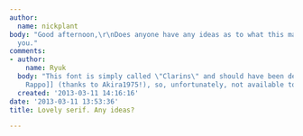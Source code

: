 ```yaml
---
author:
  name: nickplant
body: "Good afternoon,\r\nDoes anyone have any ideas as to what this may be?\r\nThanks
  you."
comments:
- author:
    name: Ryuk
  body: "This font is simply called \"Clarins\" and should have been designed by [[http://www.myfonts.com/WhatTheFont/forum/case/453267|Jean-Fran\xE7ois
    Rappo]] (thanks to Akira1975!), so, unfortunately, not available to sell."
  created: '2013-03-11 14:16:16'
date: '2013-03-11 13:53:36'
title: Lovely serif. Any ideas?

---
```

